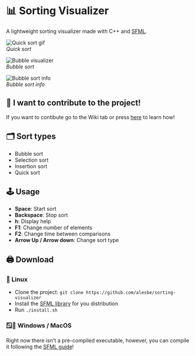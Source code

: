 # 📊 Sorting Visualizer

A lightweight sorting visualizer made with C++ and [SFML](https://www.sfml-dev.org/index.php).

![Quick sort gif](https://i.imgur.com/TsWwumg.gif) <br>
*Quick sort* <br>

![Bubble visualizer](https://i.imgur.com/086SZ51.png) <br>
*Bubble sort* <br>

![Bubble sort info](https://i.imgur.com/P5ypw86.png) <br>
*Bubble sort info*

## 📖 I want to contribute to the project!
If you want to contibute go to the Wiki tab or press [here](https://github.com/alesbe/sorting-visualizer/wiki) to learn how!

## 🗂️ Sort types
- Bubble sort
- Selection sort
- Insertion sort
- Quick sort

## 🕹️ Usage
- **Space**: Start sort <br>
- **Backspace**: Stop sort <br>
- **h**: Display help <br>
- **F1**: Change number of elements <br>
- **F2**: Change time between comparisons <br>
- **Arrow Up / Arrow down**: Change sort type <br>

## 🖨️ Download
### 🐧 Linux
- Clone the project: `git clone https://github.com/alesbe/sorting-visualizer`
- Install the [SFML library](https://www.sfml-dev.org/tutorials/2.5/start-linux.php) for you distribution
- Run `./install.sh`

### 🪟🍎 Windows / MacOS
Right now there isn't a pre-compiled executable, however, you can compile it following the [SFML guide](https://www.sfml-dev.org/tutorials/2.5/)!

